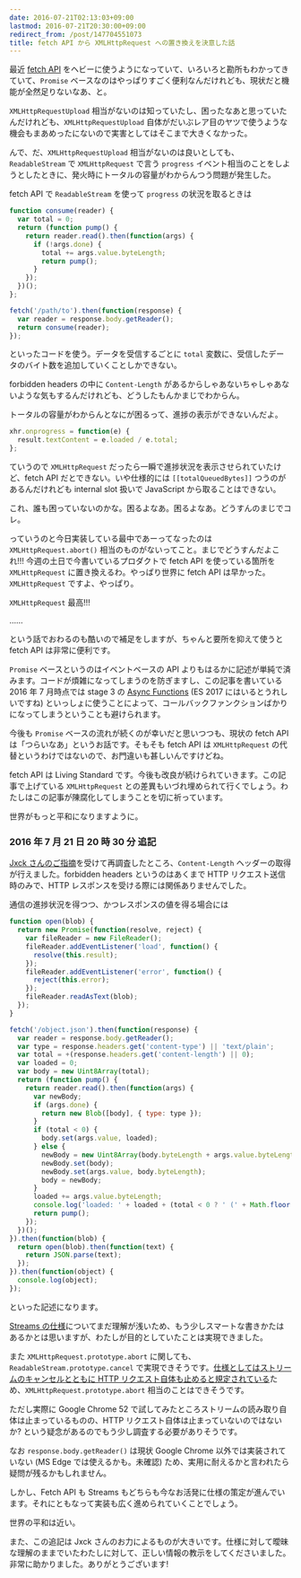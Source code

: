 ```yaml
---
date: 2016-07-21T02:13:03+09:00
lastmod: 2016-07-21T20:30:00+09:00
redirect_from: /post/147704551073
title: fetch API から XMLHttpRequest への置き換えを決意した話
---
```


最近 [fetch API](https://fetch.spec.whatwg.org/) をヘビーに使うようになっていて、いろいろと勘所もわかってきていて、`Promise` ベースなのはやっぱりすごく便利なんだけれども、現状だと機能が全然足りないなあ、と。

`XMLHttpRequestUpload` 相当がないのは知っていたし、困ったなあと思っていたんだけれども、`XMLHttpRequestUpload` 自体がだいぶレア目のヤツで使うような機会もまあめったにないので実害としてはそこまで大きくなかった。</p>

んで、だ、`XMLHttpRequestUpload` 相当がないのは良いとしても、`ReadableStream` で `XMLHttpRequest` で言う `progress` イベント相当のことをしようとしたときに、発火時にトータルの容量がわからんつう問題が発生した。

fetch API で `ReadableStream` を使って `progress` の状況を取るときは

```javascript
function consume(reader) {
  var total = 0;
  return (function pump() {
    return reader.read().then(function(args) {
      if (!args.done) {
        total += args.value.byteLength;
        return pump();
      }
    });
  })();
};

fetch('/path/to').then(function(response) {
  var reader = response.body.getReader();
  return consume(reader);
});
```

といったコードを使う。データを受信するごとに `total` 変数に、受信したデータのバイト数を追加していくことしかできない。

forbidden headers の中に `Content-Length` があるからしゃあないちゃしゃあないような気もするんだけれども、どうしたもんかまじでわからん。

トータルの容量がわからんとなにが困るって、進捗の表示ができないんだよ。

```javascript
xhr.onprogress = function(e) {
  result.textContent = e.loaded / e.total;
};
```

ていうので `XMLHttpRequest` だったら一瞬で進捗状況を表示させられていたけど、fetch API だとできない。いや仕様的には `[[totalQueuedBytes]]` つうのがあるんだけれども internal slot 扱いで JavaScript から取ることはできない。

これ、誰も困っていないのかな。困るよなあ。困るよなあ。どうすんのまじでコレ。

っていうのと今日実装している最中であーってなったのは `XMLHttpRequest.abort()` 相当のものがないってこと。まじでどうすんだよこれ!!! 今週の土日で今書いているプロダクトで fetch API を使っている箇所を `XMLHttpRequest` に置き換えるわ。やっぱり世界に fetch API は早かった。`XMLHttpRequest` ですよ、やっぱり。

`XMLHttpRequest` 最高!!!

……

という話でおわるのも酷いので補足をしますが、ちゃんと要所を抑えて使うと fetch API は非常に便利です。

`Promise` ベースというのはイベントベースの API よりもはるかに記述が単純で済みます。コードが煩雑になってしまうのを防ぎますし、この記事を書いている 2016 年 7 月時点では stage 3 の [Async Functions](https://tc39.github.io/ecmascript-asyncawait/) (ES 2017 にはいるとうれしいですね) といっしょに使うことによって、コールバックファンクションばかりになってしまうということも避けられます。

今後も `Promise` ベースの流れが続くのが幸いだと思いつつも、現状の fetch API は「つらいなあ」というお話です。そもそも fetch API は `XMLHttpRequest` の代替というわけではないので、お門違いも甚しいんですけどね。

fetch API は Living Standard です。今後も改良が続けられていきます。この記事で上げている `XMLHttpRequest` との差異もいづれ埋められて行くでしょう。わたしはこの記事が陳腐化してしまうことを切に祈っています。

世界がもっと平和になりますように。

### 2016 年 7 月 21 日 20 時 30 分 追記

[Jxck さんのご指摘](https://twitter.com/Jxck_/status/755971184840192000)を受けて再調査したところ、`Content-Length` ヘッダーの取得が行えました。forbidden headers というのはあくまで HTTP リクエスト送信時のみで、HTTP レスポンスを受ける際には関係ありませんでした。

通信の進捗状況を得つつ、かつレスポンスの値を得る場合には

```javascript
function open(blob) {
  return new Promise(function(resolve, reject) {
    var fileReader = new FileReader();
    fileReader.addEventListener('load', function() {
      resolve(this.result);
    });
    fileReader.addEventListener('error', function() {
      reject(this.error);
    });
    fileReader.readAsText(blob);
  });
}

fetch('/object.json').then(function(response) {
  var reader = response.body.getReader();
  var type = response.headers.get('content-type') || 'text/plain';
  var total = +(response.headers.get('content-length') || 0);
  var loaded = 0;
  var body = new Uint8Array(total);
  return (function pump() {
    return reader.read().then(function(args) {
      var newBody;
      if (args.done) {
        return new Blob([body], { type: type });
      }
      if (total < 0) {
        body.set(args.value, loaded);
      } else {
        newBody = new Uint8Array(body.byteLength + args.value.byteLength);
        newBody.set(body);
        newBody.set(args.value, body.byteLength);
        body = newBody;
      }
      loaded += args.value.byteLength;
      console.log('loaded: ' + loaded + (total < 0 ? ' (' + Math.floor(loaded / total * 1000) / 10 + '%)' : ''));
      return pump();
    });
  })();
}).then(function(blob) {
  return open(blob).then(function(text) {
    return JSON.parse(text);
  });
}).then(function(object) {
  console.log(object);
});
```

といった記述になります。

[Streams の仕様](https://streams.spec.whatwg.org/)についてまだ理解が浅いため、もう少しスマートな書きかたはあるかとは思いますが、わたしが目的としていたことは実現できました。

また `XMLHttpRequest.prototype.abort` に関しても、`ReadableStream.prototype.cancel` で実現できそうです。[仕様としてはストリームのキャンセルとともに HTTP リクエスト自体も止めると規定されている](https://twitter.com/Jxck_/status/755997612126244864)ため、`XMLHttpRequest.prototype.abort` 相当のことはできそうです。

ただし実際に Google Chrome 52 で試してみたところストリームの読み取り自体は止まっているものの、HTTP リクエスト自体は止まっていないのではないか? という疑念があるのでもう少し調査する必要がありそうです。

なお `response.body.getReader()` は現状 Google Chrome 以外では実装されていない (MS Edge では使えるかも。未確認) ため、実用に耐えるかと言われたら疑問が残るかもしれません。

しかし、Fetch API も Streams もどちらも今なお活発に仕様の策定が進んでいます。それにともなって実装も広く進められていくことでしょう。

世界の平和は近い。

また、この追記は Jxck さんのお力によるものが大きいです。仕様に対して曖昧な理解のままでいたわたしに対して、正しい情報の教示をしてくださいました。非常に助かりました。ありがとうございます!
